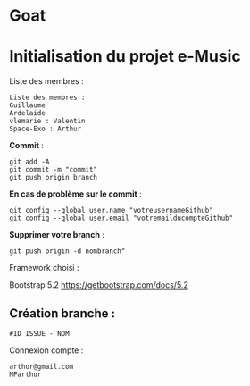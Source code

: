 # Goat
# Initialisation du projet e-Music

Liste des membres : 

```
Liste des membres : 
Guillaume
Ardelaide 
vlemarie : Valentin 
Space-Exo : Arthur 
```
**Commit** : 
```
git add -A
git commit -m "commit"
git push origin branch 
```
**En cas de problème sur le commit** : 
```
git config --global user.name "votreusernameGithub" 
git config --global user.email "votremailducompteGithub"
```
**Supprimer votre branch** : 
```
git push origin -d nombranch" 

```
Framework choisi : 

Bootstrap 5.2
https://getbootstrap.com/docs/5.2

## Création branche :
``` 
#ID ISSUE - NOM
```
Connexion compte : 

```
arthur@gmail.com
MParthur
```
